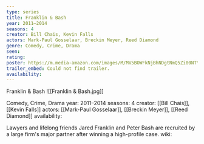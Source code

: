 ```yaml
---
type: series
title: Franklin & Bash
year: 2011–2014
seasons: 4
creator: Bill Chais, Kevin Falls
actors: Mark-Paul Gosselaar, Breckin Meyer, Reed Diamond
genre: Comedy, Crime, Drama
seen:
rating: 
poster: https://m.media-amazon.com/images/M/MV5BOWFkNjBhNDgtNmQ5Zi00NTYyLWFlMDMtYWY1NjdkMDM1YjdhXkEyXkFqcGdeQXVyMzU3MTc5OTE@._V1_SX300.jpg
trailer_embed: Could not find trailer.
availability:
---
```

Franklin & Bash
![[Franklin & Bash.jpg]]

Comedy, Crime, Drama
year: 2011–2014
seasons: 4
creator: [[Bill Chais]], [[Kevin Falls]]
actors: [[Mark-Paul Gosselaar]], [[Breckin Meyer]], [[Reed Diamond]]
availability:

Lawyers and lifelong friends Jared Franklin and Peter Bash are recruited by a large firm's major partner after winning a high-profile case.
wiki: 


